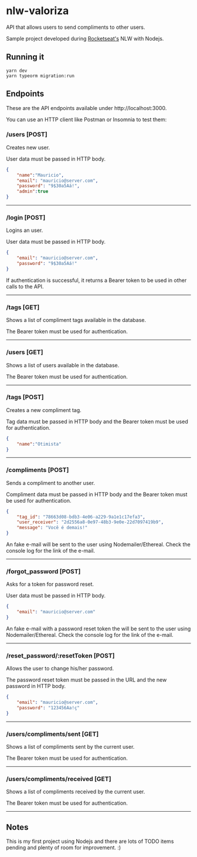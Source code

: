 # nlw-valoriza

API that allows users to send compliments to other users.

Sample project developed during [Rocketseat's](https://rocketseat.com.br/) NLW with Nodejs.

## Running it

```shell
yarn dev
yarn typeorm migration:run
```

## Endpoints

These are the API endpoints available under http://localhost:3000.

You can use an HTTP client like Postman or Insomnia to test them:


### **/users** [POST]

Creates new user.

User data must be passed in HTTP body.
```json
{
	"name":"Mauricio",
	"email": "mauricio@server.com",
	"password": "9$30a5Aá!",
	"admin":true
}
```
***
### **/login** [POST]

Logins an user.

User data must be passed in HTTP body.
```json
{
	"email": "mauricio@server.com",
	"password": "9$30a5Aá!"
}
```
If authentication is successful, it returns a Bearer token to be used in other calls to the API.
***
### **/tags** [GET]

Shows a list of compliment tags available in the database.

The Bearer token must be used for authentication.
***
### **/users** [GET]

Shows a list of users available in the database.

The Bearer token must be used for authentication.
***
### **/tags** [POST]

Creates a new compliment tag.

Tag data must be passed in HTTP body and the Bearer token must be used for authentication.
```json
{
	"name":"Otimista"
}
```
***
### **/compliments** [POST]

Sends a compliment to another user.

Compliment data must be passed in HTTP body and the Bearer token must be used for authentication.
```json
{
	"tag_id": "78663d08-bdb3-4e06-a229-9a1e1c17efa3",
	"user_receiver": "2d2556a8-0e97-48b3-9e0e-22d7097419b9",
	"message": "Você é demais!"
}
```
An fake e-mail will be sent to the user using Nodemailer/Ethereal. Check the console log for the link of the e-mail.
***
### **/forgot_password** [POST]

Asks for a token for password reset.

User data must be passed in HTTP body.

```json
{
	"email": "mauricio@server.com"
}
```
An fake e-mail with a password reset token the will be sent to the user using Nodemailer/Ethereal. Check the console log for the link of the e-mail.
***
### **/reset_password/:resetToken** [POST]

Allows the user to change his/her password.

The password reset token must be passed in the URL and the new password in HTTP body.

```json
{
	"email": "mauricio@server.com",
	"password": "123456Aa!ç"
}
```
***
### **/users/compliments/sent** [GET]

Shows a list of compliments sent by the current user.

The Bearer token must be used for authentication.
***
### **/users/compliments/received** [GET]

Shows a list of compliments received by the current user.

The Bearer token must be used for authentication.
***

## Notes
This is my first project using Nodejs and there are lots of TODO items pending and plenty of room for improvement. :)



